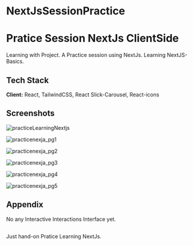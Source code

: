 # NextJsSessionPractice

# Pratice Session NextJs ClientSide

Learning with Project. A Practice session using NextJs. 
Learning NextJS-Basics.


## Tech Stack

**Client:** React, TailwindCSS, React Slick-Carousel, React-icons

## Screenshots

![practiceLearningNextjs](https://github.com/user-attachments/assets/579620eb-f453-472c-b1e8-8561524254f7)

![practicenexja_pg1](https://github.com/user-attachments/assets/48884075-9175-4de6-a63b-9f55a380512c)

![practicenexja_pg2](https://github.com/user-attachments/assets/26febfaf-ea5a-42da-ae21-76ee51ea640d)

![practicenexja_pg3](https://github.com/user-attachments/assets/03b2678b-c427-4e72-a853-05263ad6d00a)

![practicenexja_pg4](https://github.com/user-attachments/assets/ae78f14c-528a-4796-8160-0e2d2c1e389a)

![practicenexja_pg5](https://github.com/user-attachments/assets/49d7f186-9954-4a68-a9ab-4232c7e3c1ec)

## Appendix

No any Interactive Interactions Interface yet. 


##

Just hand-on Pratice Learning NextJs. 

